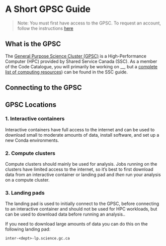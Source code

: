 # A Short GPSC Guide
> Note:
    You must first have access to the GPSC. To request an account, follow the instructions [here](https://gcxgce.sharepoint.com/teams/1000645/SitePages/GPSC-Guides.aspx?OR=Teams-HL&CT=1708971900190&clickparams=eyJBcHBOYW1lIjoiVGVhbXMtRGVza3RvcCIsIkFwcFZlcnNpb24iOiIyNy8yNDAxMDQxNzUwNCIsIkhhc0ZlZGVyYXRlZFVzZXIiOmZhbHNlfQ%3D%3D#fill-out-account-request-form)  

## What is the GPSC
The [General Purpose Science Cluster (GPSC)](https://portal.science.gc.ca/confluence/) is a High-Performance Computer (HPC) provided by Shared Service Canada (SSC). As a member of the Code Catalogue, you will primarily be working on __, but a [complete list of computing resources](https://portal.science.gc.ca/confluence/display/SCIDOCS/Compute+Resources)) can be found in the SSC guide.

## Connecting to the GPSC


## GPSC Locations
### 1. Interactive containers
Interactive containers have full access to the internet and can be used to download small to moderate amounts of data, install software, and set up a new Conda environments.

### 2. Compute clusters
Compute clusters should mainly be used for analysis. Jobs running on the clusters have limited access to the internet, so it’s best to first download data from an interactive container or landing pad and *then* run your analysis on a compute cluster.

### 3. Landing pads
The landing pad is used to initially connect to the GPSC, before connecting to an interactive container and should not be used for HPC workloads, but can be used to download data before running an analysis..  

If you need to download large amounts of data you can do this on the following landing pad:

    inter-<dept>-lp.science.gc.ca






